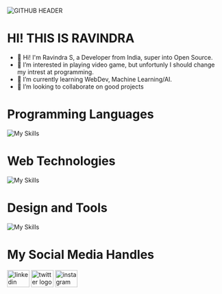 ![GITHUB HEADER](https://github.com/ravindraogg/ravindraogg/assets/149950829/d915c1f7-994c-41e2-a27a-c2012f64fb2a)
# HI! THIS IS RAVINDRA
- 👋 Hi! I'm Ravindra S, a Developer from India, super into Open Source.
- 👀 I’m interested in playing video game, but unfortunly I should change my intrest at programming.
- 🌱 I’m currently learning WebDev, Machine Learning/AI.
- 💞️ I’m looking to collaborate on good projects

# Programming Languages
![My Skills](https://skillicons.dev/icons?i=c,java,py)

# Web Technologies
![My Skills](https://skillicons.dev/icons?i=html,css,js)

# Design and Tools
![My Skills](https://skillicons.dev/icons?i=figma,ps,vscode,git)

# My Social Media Handles
<div align="left">
  <a href="https://www.linkedin.com/in/ravindra-dev" target="_blank" style="text-decoration: none;">
    <img src="https://raw.githubusercontent.com/maurodesouza/profile-readme-generator/master/src/assets/icons/social/linkedin/default.svg" width="52" height="40" alt="linkedin logo" />
  </a>
  <a href="https://x.com/Ravindra_og" target="_blank" style="text-decoration: none;">
    <img src="https://raw.githubusercontent.com/maurodesouza/profile-readme-generator/master/src/assets/icons/social/twitter/default.svg" width="52" height="40" alt="twitter logo" />
  </a>
  <a href="https://www.instagram.com/ravindraog" target="_blank" style="text-decoration: none;">
    <img src="https://raw.githubusercontent.com/maurodesouza/profile-readme-generator/master/src/assets/icons/social/instagram/default.svg" width="52" height="40" alt="instagram logo" />
  </a>
</div>
